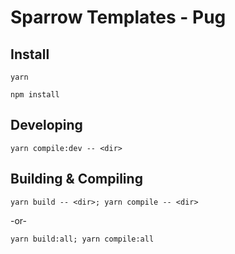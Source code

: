 # Sparrow Templates - Pug

## Install

```
yarn
```

```
npm install
```

## Developing

```
yarn compile:dev -- <dir>
```

## Building & Compiling

```
yarn build -- <dir>; yarn compile -- <dir>
```

-or-

```
yarn build:all; yarn compile:all
```

